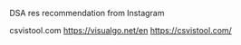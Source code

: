 DSA res recommendation from Instagram

csvistool.com
https://visualgo.net/en
https://csvistool.com/
